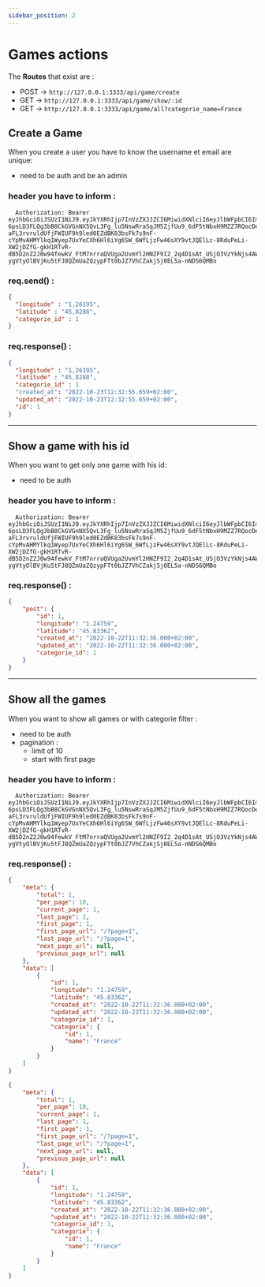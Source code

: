 ```yaml
---
sidebar_position: 2
---
```


# Games actions

The **Routes** that exist are :

- POST → `http://127.0.0.1:3333/api/game/create`
- GET  → `http://127.0.0.1:3333/api/game/show/:id`
- GET  → `http://127.0.0.1:3333/api/game/all?categorie_name=France`

## Create a Game

When you create a user you have to know the username et email are unique:
- need to be auth and be an admin
### header you have to inform :
```http title="header"
  Authorization: Bearer eyJhbGciOiJSUzI1NiJ9.eyJkYXRhIjp7InVzZXJJZCI6MiwidXNlciI6eyJlbWFpbCI6ImNoYXByaXN0aUBnbWFpbC5jb20ifX0sImlhdCI6MTY2NjUyMTM0MCwiZXhwIjoxNjY2NTI0OTQwfQ.mG_goMcHAH3sCqzYiTKdocmbk_JZE8yEzJngrzcqTFRHDIXY9gGvJgrilFtZWjzFa6HW3R0jzjSaD3P1YJ2v0HqhfaH0F1PQnT9ymfauVPt6ahzRiF-6psLD3FLQg3bB8CkGVGnNX5QvL3Fg_lu5NswRraSqJM5ZjfUu9_6dF5tNbxH9MZZ7RQocDePpRl0XhesGXxxOHPYf8K3Tt5lPEkevJ9nytTpmHX0pYcto9Z3pA_sUr9rCH6PBx05f5L91LffRK1MXNNDGzOiFiaPUaWSXk_uPhniwtvoD6dtlvBjHSZqP_0CyyahmKac1KAIfB_L6mAUsCXKeA2IRnA5QPl4znGQI5BvZseDXfVjTWojNJP3dfLs-aFL3rvruldUfjFWIUF9h9led0EZdBK83bsFk7s9nF-cYpMvAHMYlkq1Wyep7UxYeCXh6Hl6iYg6SW_6WfLjzFw46sXY9vtJQElLc-8RduPeLi-XW2jDZfG-gkH1RTvR-dB5D2nZ2J0w94fewkV_FtM7nrraQVUga2UvmYl2HNZF9I2_2q4D1sAt_USjO3VzYkNjs4AWQfrotWGTNP08CBAQYuI7Bqt7TjATBqJU1iaewT4OG46uNkFyd1aO-ygVtyOlBVjKu5tFJ8QZmUaZQzypFTt0bJZ7VhCZakjSj0EL5a-nNDS6QMBo
```

### req.send() :
```json title="an exemple of request"
{ 
  "longitude" : "1,26195", 
  "latitude" : "45,8288", 
  "categorie_id" : 1
} 
```
### req.response() :

```json title="an exemple of what the server return"
{ 
  "longitude" : "1,26195", 
  "latitude" : "45,8288", 
  "categorie_id" : 1
  "created_at": "2022-10-23T12:32:55.659+02:00", 
  "updated_at": "2022-10-23T12:32:55.659+02:00", 
  "id": 1
}  

```
---

## Show a game with his id
When you want to get only one game with his id:
- need to be auth
### header you have to inform :
```http title="header"
  Authorization: Bearer eyJhbGciOiJSUzI1NiJ9.eyJkYXRhIjp7InVzZXJJZCI6MiwidXNlciI6eyJlbWFpbCI6ImNoYXByaXN0aUBnbWFpbC5jb20ifX0sImlhdCI6MTY2NjUyMTM0MCwiZXhwIjoxNjY2NTI0OTQwfQ.mG_goMcHAH3sCqzYiTKdocmbk_JZE8yEzJngrzcqTFRHDIXY9gGvJgrilFtZWjzFa6HW3R0jzjSaD3P1YJ2v0HqhfaH0F1PQnT9ymfauVPt6ahzRiF-6psLD3FLQg3bB8CkGVGnNX5QvL3Fg_lu5NswRraSqJM5ZjfUu9_6dF5tNbxH9MZZ7RQocDePpRl0XhesGXxxOHPYf8K3Tt5lPEkevJ9nytTpmHX0pYcto9Z3pA_sUr9rCH6PBx05f5L91LffRK1MXNNDGzOiFiaPUaWSXk_uPhniwtvoD6dtlvBjHSZqP_0CyyahmKac1KAIfB_L6mAUsCXKeA2IRnA5QPl4znGQI5BvZseDXfVjTWojNJP3dfLs-aFL3rvruldUfjFWIUF9h9led0EZdBK83bsFk7s9nF-cYpMvAHMYlkq1Wyep7UxYeCXh6Hl6iYg6SW_6WfLjzFw46sXY9vtJQElLc-8RduPeLi-XW2jDZfG-gkH1RTvR-dB5D2nZ2J0w94fewkV_FtM7nrraQVUga2UvmYl2HNZF9I2_2q4D1sAt_USjO3VzYkNjs4AWQfrotWGTNP08CBAQYuI7Bqt7TjATBqJU1iaewT4OG46uNkFyd1aO-ygVtyOlBVjKu5tFJ8QZmUaZQzypFTt0bJZ7VhCZakjSj0EL5a-nNDS6QMBo
```
### req.response() :

```json title="an exemple of what the server return"
{
	"post": {
		"id": 1,
		"longitude": "1.24759",
		"latitude": "45.83362",
		"created_at": "2022-10-22T11:32:36.000+02:00",
		"updated_at": "2022-10-22T11:32:36.000+02:00",
		"categorie_id": 1
	}
} 
```
---
## Show all the games 

When you want to show all games or with categorie filter :
- need to be auth 
- pagination :
  - limit of 10
  - start with first page
### header you have to inform :
```http title="header"
  Authorization: Bearer eyJhbGciOiJSUzI1NiJ9.eyJkYXRhIjp7InVzZXJJZCI6MiwidXNlciI6eyJlbWFpbCI6ImNoYXByaXN0aUBnbWFpbC5jb20ifX0sImlhdCI6MTY2NjUyMTM0MCwiZXhwIjoxNjY2NTI0OTQwfQ.mG_goMcHAH3sCqzYiTKdocmbk_JZE8yEzJngrzcqTFRHDIXY9gGvJgrilFtZWjzFa6HW3R0jzjSaD3P1YJ2v0HqhfaH0F1PQnT9ymfauVPt6ahzRiF-6psLD3FLQg3bB8CkGVGnNX5QvL3Fg_lu5NswRraSqJM5ZjfUu9_6dF5tNbxH9MZZ7RQocDePpRl0XhesGXxxOHPYf8K3Tt5lPEkevJ9nytTpmHX0pYcto9Z3pA_sUr9rCH6PBx05f5L91LffRK1MXNNDGzOiFiaPUaWSXk_uPhniwtvoD6dtlvBjHSZqP_0CyyahmKac1KAIfB_L6mAUsCXKeA2IRnA5QPl4znGQI5BvZseDXfVjTWojNJP3dfLs-aFL3rvruldUfjFWIUF9h9led0EZdBK83bsFk7s9nF-cYpMvAHMYlkq1Wyep7UxYeCXh6Hl6iYg6SW_6WfLjzFw46sXY9vtJQElLc-8RduPeLi-XW2jDZfG-gkH1RTvR-dB5D2nZ2J0w94fewkV_FtM7nrraQVUga2UvmYl2HNZF9I2_2q4D1sAt_USjO3VzYkNjs4AWQfrotWGTNP08CBAQYuI7Bqt7TjATBqJU1iaewT4OG46uNkFyd1aO-ygVtyOlBVjKu5tFJ8QZmUaZQzypFTt0bJZ7VhCZakjSj0EL5a-nNDS6QMBo
```


### req.response() :

```json title="an exemple of what the server return without filter"
{
	"meta": {
		"total": 1,
		"per_page": 10,
		"current_page": 1,
		"last_page": 1,
		"first_page": 1,
		"first_page_url": "/?page=1",
		"last_page_url": "/?page=1",
		"next_page_url": null,
		"previous_page_url": null
	},
	"data": [
		{
			"id": 1,
			"longitude": "1.24759",
			"latitude": "45.83362",
			"created_at": "2022-10-22T11:32:36.000+02:00",
			"updated_at": "2022-10-22T11:32:36.000+02:00",
			"categorie_id": 1,
			"categorie": {
				"id": 1,
				"name": "France"
			}
		}
	]
}
```

```json title="an exemple of what the server return with filter"
{
	"meta": {
		"total": 1,
		"per_page": 10,
		"current_page": 1,
		"last_page": 1,
		"first_page": 1,
		"first_page_url": "/?page=1",
		"last_page_url": "/?page=1",
		"next_page_url": null,
		"previous_page_url": null
	},
	"data": [
		{
			"id": 1,
			"longitude": "1.24759",
			"latitude": "45.83362",
			"created_at": "2022-10-22T11:32:36.000+02:00",
			"updated_at": "2022-10-22T11:32:36.000+02:00",
			"categorie_id": 1,
			"categorie": {
				"id": 1,
				"name": "France"
			}
		}
	]
}
```


